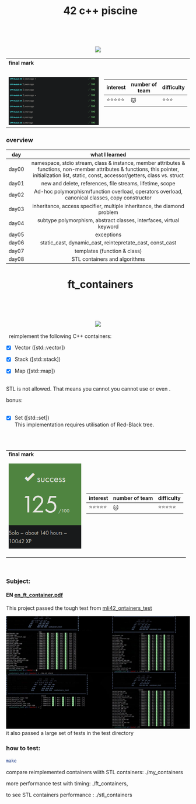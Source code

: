 <h1 align="center">
     <b font size="15" face="arial" >42 c++ piscine</font></b></h1>
     <p align="center">
   </br>
   </p>
  <p align="center">
 <img src="https://img.shields.io/badge/c++-007ACC?style=for-the-badge&logo=c++&logoColor=white">
</p>
<table  align="center">
<td>
 <b face="arial" >final mark<br><br></font></b></p>
 <img src="https://github.com/xibaochat/cpp_piscine/blob/master/cpp_piscine_mark.png">

</td>
<td>

| interest                     | number of team          | difficulty                      |
| ---------------------------- | ----------              | ----------                      |
|  :star::star::star::star::star:  | :cat:               |  :star::star::star:             |

</td>
</tr>
</table>

### overview
**day** |  **what I learned**       |
:-----------:|:----------------:|
day00|namespace, stdio stream, class & instance, member attributes & functions, non-member attributes & functions, this pointer, initialization list, static, const, accessor/getters, class vs. struct|
day01|new and delete, references, file streams, lifetime, scope|
day02|Ad-hoc polymorphism/function overload, operators overload, canonical classes, copy constructor|
day03|inheritance, access specifier, multiple inheritance, the diamond problem|
day04|subtype polymorphism, abstract classes, interfaces, virtual keyword|
day05|exceptions|
day06|static_cast, dynamic_cast, reintepretate_cast, const_cast|
day07|templates (function & class)
day08|STL containers and algorithms


<h1 align="center">
   <b font size="15" face="arial" >ft_containers<br><br></font></b></h1>
   <p align="center">
 <img src="https://img.shields.io/badge/c++-4895ef?style=for-the-badge&logo=c++&logoColor=white">
 </p>
   reimplement the following C++ containers:
 <br>

- [x] Vector ([std::vector])

- [x] Stack ([std::stack])

- [x] Map ([std::map])
<br>
STL is not allowed. That means you cannot you cannot use <iterator> or even <utility>.</br>

bonus:<br></br>
- [x] Set ([std::set])
<br>This implementation requires utilisation of Red-Black tree.</br>
<br>
<table  align="center"></br>
<td>
 <b face="arial" >final mark<br><br>
 <img src="https://github.com/xibaochat/ft_containers/blob/master/final_mark.png">
</br></br>
</td>
<td>

| interest                     | number of team          | difficulty                       |
| ---------------------------- | ----------              | ----------                       |
|:star::star::star::star::star:  |   :cat:                 |  :star::star::star::star::star:|

</td>
</table>
<br>

### Subject:
#### EN [en_ft_container.pdf](https://github.com/xibaochat/ft_containers/edit/main/README.md)

This project passed the tough test from [mli42_ontainers_test](https://github.com/mli42/containers_test.git)

![test_result](https://github.com/xibaochat/ft_containers/blob/master/test_result.jpeg)
 it also passed a large set of tests in the test directory
 ### how to test:

```bash
make
```
compare reimplemented containers wiith STL containers: ./my_containers

more performance test with timing: ./ft_containers,

to see STL containers performance : ./stl_containers
